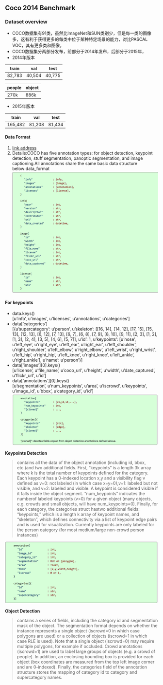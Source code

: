 ## Coco 2014 Benchmark

### Dataset overview
- COCO数据集有91类，虽然比ImageNet和SUN类别少，但是每一类的图像多，这有利于获得更多的每类中位于某种特定场景的能力，对比PASCAL VOC，其有更多类和图像。
- COCO数据集分两部分发布，前部分于2014年发布，后部分于2015年，
- 2014年版本  

 |train| val| test
 ---|---|---
 82,783 |40,504|40,775 
 
 |people|object
 ---|---
 270k | 886k
 
- 2015年版本

 |train| val| test
 ---|---|---
165,482|81,208|81,434

#### Data Format
1. [link address](http://cocodataset.org/#format-data)
2. Details:COCO has five annotation types: for object detection, keypoint detection, stuff segmentation, panoptic segmentation, and image captioning.All annotations share the same basic data structure below:data_format
![](https://github.com/LinaShanghaitech/DatasetsDoc/blob/master/figure/coco1.png)
#### For keypoints
- data.keys()  
  [u’info’, u’images’, u’licenses’, u’annotations’, u’categories’]
- data[‘categories’]  
  [{u’supercategory’: u’person’, u’skeleton’: [[16, 14], [14, 12], [17, 15], [15, 13], [12, 13], [6, 12], [7, 13], [6, 7], [6, 8], [7, 9], [8, 10], [9, 11], [2, 3], [1, 2], [1, 3], [2, 4], [3, 5], [4, 6], [5, 7]], u’id’: 1,
  u’keypoints’: [u’nose’, u’left_eye’, u’right_eye’, u’left_ear’, u’right_ear’, u’left_shoulder’, u’right_shoulder’, u’left_elbow’, u’right_elbow’, u’left_wrist’, u’right_wrist’, u’left_hip’, u’right_hip’,
  u’left_knee’, u’right_knee’, u’left_ankle’, u’right_ankle’], u’name’: u’person’}]
- data[‘images’][0].keys()  
  [u’license’, u’file_name’, u’coco_url’, u’height’, u’width’, u’date_captured’, u’flickr_url’, u’id’]
- data[‘annotations’][0].keys()  
  [u’segmentation’, u’num_keypoints’, u’area’, u’iscrowd’, u’keypoints’, u’image_id’, u’bbox’, u’category_id’, u’id’]
  ![](https://github.com/LinaShanghaitech/DatasetsDoc/blob/master/figure/coco2.png)

**Keypoints Detection** 
> contains all the data of the object annotation (including id, bbox, etc.)and two additional fields. First, “keypoints” is a length 3k array where k is the total number of keypoints defined for the category.
Each keypoint has a 0-indexed location x,y and a visibility flag v defined as v=0: not labeled (in which case x=y=0),v=1: labeled but not visible, and v=2: labeled and visible. 
A keypoint is considered visible if it falls inside the object segment. “num_keypoints” indicates the numberof labeled keypoints (v>0) for a given object (many objects, e.g. crowds and small objects, will have num_keypoints=0). Finally, for each category, the categories struct hastwo additional fields: “keypoints,” which is a length k array of keypoint names, and “skeleton”, which defines connectivity via a list of keypoint edge pairs and is used for visualization.
Currently keypoints are only labeled for the person category (for most medium/large non-crowd person instances)

![](https://github.com/LinaShanghaitech/DatasetsDoc/blob/master/figure/coco3.png)

**Object Detection** 
> contains a series of fields, including the category id and segmentation mask of the object. The segmentation format depends on whether the instance represents a single object (iscrowd=0 in which case polygons are used) or a collection of objects (iscrowd=1 in which case RLE is used). Note that a single object (iscrowd=0) may require multiple polygons, for example if occluded. Crowd annotations (iscrowd=1) are used to label large groups of objects (e.g. a crowd of people). In addition, an enclosing bounding box is provided for each object (box coordinates are measured from the top left image corner and are 0-indexed). Finally, the categories field of the annotation structure stores the mapping of category id to category and supercategory names.
